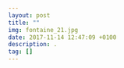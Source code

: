 ```yaml
---
layout: post
title: ""
img: fontaine_21.jpg
date: 2017-11-14 12:47:09 +0100
description: .
tag: []
---
```


